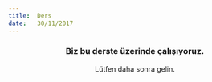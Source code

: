 ```yaml
---
title:  Ders
date:   30/11/2017
---
```


### <center>Biz bu derste üzerinde çalışıyoruz.</center>
<center>Lütfen daha sonra gelin.</center>